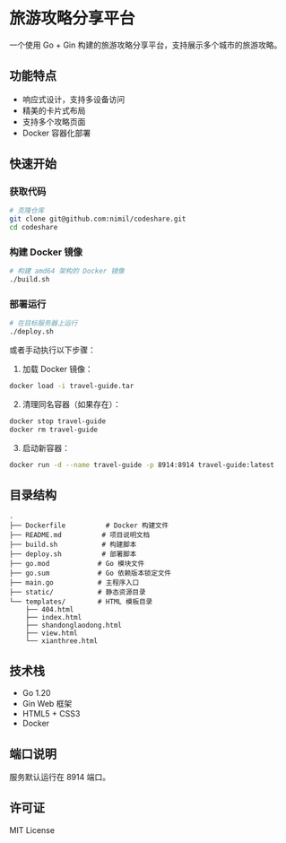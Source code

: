 # 旅游攻略分享平台

一个使用 Go + Gin 构建的旅游攻略分享平台，支持展示多个城市的旅游攻略。

## 功能特点

- 响应式设计，支持多设备访问
- 精美的卡片式布局
- 支持多个攻略页面
- Docker 容器化部署

## 快速开始

### 获取代码

```bash
# 克隆仓库
git clone git@github.com:nimil/codeshare.git
cd codeshare
```

### 构建 Docker 镜像

```bash
# 构建 amd64 架构的 Docker 镜像
./build.sh
```

### 部署运行

```bash
# 在目标服务器上运行
./deploy.sh
```

或者手动执行以下步骤：

1. 加载 Docker 镜像：
```bash
docker load -i travel-guide.tar
```

2. 清理同名容器（如果存在）：
```bash
docker stop travel-guide
docker rm travel-guide
```

3. 启动新容器：
```bash
docker run -d --name travel-guide -p 8914:8914 travel-guide:latest
```

## 目录结构

```
.
├── Dockerfile          # Docker 构建文件
├── README.md          # 项目说明文档
├── build.sh           # 构建脚本
├── deploy.sh          # 部署脚本
├── go.mod            # Go 模块文件
├── go.sum            # Go 依赖版本锁定文件
├── main.go           # 主程序入口
├── static/           # 静态资源目录
└── templates/        # HTML 模板目录
    ├── 404.html
    ├── index.html
    ├── shandonglaodong.html
    ├── view.html
    └── xianthree.html
```

## 技术栈

- Go 1.20
- Gin Web 框架
- HTML5 + CSS3
- Docker

## 端口说明

服务默认运行在 8914 端口。

## 许可证

MIT License 